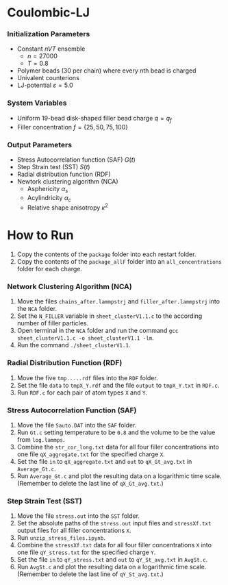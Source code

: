 # Coulombic-LJ

### Initialization Parameters
- Constant $nVT$ ensemble
  - $n=27000$
  - $T=0.8$
- Polymer beads (30 per chain) where every $n$th bead is charged
- Univalent counterions
- LJ-potential $\varepsilon=5.0$

### System Variables
- Uniform 19-bead disk-shaped filler bead charge $q=q_f$
- Filler concentration $f=\{25,50,75,100\}$

### Output Parameters
- Stress Autocorrelation function (SAF) $G(t)$
- Step Strain test (SST) $S(t)$
- Radial distribution function (RDF) 
- Newtork clustering algorithm (NCA)
  - Asphericity $\alpha_s$
  - Acylindricity $\alpha_c$
  - Relative shape anisotropy $\kappa^2$
  
# How to Run

1. Copy the contents of the `package` folder into each restart folder.
2. Copy the contents of the `package_allF` folder into an `all_concentrations` folder for each charge.

### Network Clustering Algorithm (NCA)
1. Move the files `chains_after.lammpstrj` and `filler_after.lammpstrj` into the `NCA` folder.
2. Set the `N_FILLER` variable in `sheet_clusterV1.1.c` to the according number of filler particles.
3. Open terminal in the `NCA` folder and run the command `gcc sheet_clusterV1.1.c -o sheet_clusterV1.1 -lm`.
4. Run the command `./sheet_clusterV1.1`.

### Radial Distribution Function (RDF)
1. Move the five `tmp.....rdf` files into the `RDF` folder.
2. Set the file `data` to `tmpX_Y.rdf` and the file `output` to `tmpX_Y.txt` in `RDF.c`.
3. Run `RDF.c` for each pair of atom types `X` and `Y`.

### Stress Autocorrelation Function (SAF)
1. Move the file `Sauto.DAT` into the `SAF` folder.
2. Run `Gt.c` setting temperature to be `0.8` and the volume to be the value from `log.lammps`.
3. Combine the `str_cor_long.txt` data for all four filler concentrations into one file `qX_aggregate.txt` for the specified charge `X`.
4. Set the file `in` to `qX_aggregate.txt` and `out` to `qX_Gt_avg.txt` in `Average_Gt.c`.
5. Run `Average_Gt.c` and plot the resulting data on a logarithmic time scale. (Remember to delete the last line of `qX_Gt_avg.txt`.)

### Step Strain Test (SST)
1. Move the file `stress.out` into the `SST` folder.
2. Set the absolute paths of the `stress.out` input files and `stressXf.txt` output files for all filler concentrations `X`.
3. Run `unzip_stress_files.ipynb`.
4. Combine the `stressXf.txt` data for all four filler concentrations `X` into one file `qY_stress.txt` for the specified charge `Y`.
5. Set the file `in` to `qY_stress.txt` and `out` to `qY_St_avg.txt` in `AvgSt.c`.
6. Run `AvgSt.c` and plot the resulting data on a logarithmic time scale. (Remember to delete the last line of `qY_St_avg.txt`.)
